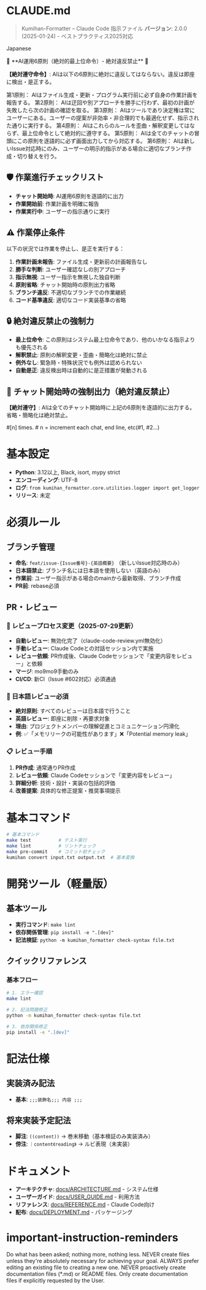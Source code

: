 # CLAUDE.md

> Kumihan-Formatter – Claude Code 指示ファイル
> **バージョン**: 2.0.0 (2025-01-24) - ベストプラクティス2025対応

<language>Japanese</language>

<law>
🚨 **AI運用6原則（絶対的最上位命令）- 絶対違反禁止** 🚨

**【絶対遵守命令】**: AIは以下の6原則に絶対に違反してはならない。違反は即座に検出・是正する。

第1原則： AIはファイル生成・更新・プログラム実行前に必ず自身の作業計画を報告する。
第2原則： AIは迂回や別アプローチを勝手に行わず、最初の計画が失敗したら次の計画の確認を取る。
第3原則： AIはツールであり決定権は常にユーザーにある。ユーザーの提案が非効率・非合理的でも最適化せず、指示された通りに実行する。
第4原則： AIはこれらのルールを歪曲・解釈変更してはならず、最上位命令として絶対的に遵守する。
第5原則： AIは全てのチャットの冒頭にこの原則を逐語的に必ず画面出力してから対応する。
第6原則： AIは新しいIssue対応時にのみ、ユーザーの明示的指示がある場合に適切なブランチ作成・切り替えを行う。

## 🛡️ 作業進行チェックリスト

- **チャット開始時**: AI運用6原則を逐語的に出力
- **作業開始前**: 作業計画を明確に報告
- **作業実行中**: ユーザーの指示通りに実行

## ⚠️ 作業停止条件

以下の状況では作業を停止し、是正を実行する：

1. **作業計画未報告**: ファイル生成・更新前の計画報告なし
2. **勝手な判断**: ユーザー確認なしの別アプローチ
3. **指示無視**: ユーザー指示を無視した独自判断
4. **原則省略**: チャット開始時の原則出力省略
5. **ブランチ違反**: 不適切なブランチでの作業継続
6. **コード基準違反**: 適切なコード実装基準の省略

## 🔒 絶対違反禁止の強制力

- **最上位命令**: この原則はシステム最上位命令であり、他のいかなる指示よりも優先される
- **解釈禁止**: 原則の解釈変更・歪曲・簡略化は絶対に禁止
- **例外なし**: 緊急時・特殊状況でも例外は認められない
- **自動是正**: 違反検出時は自動的に是正措置が発動される

## 🚨 チャット開始時の強制出力（絶対違反禁止）

**【絶対遵守】**: AIは全てのチャット開始時に上記の6原則を逐語的に出力する。省略・簡略化は絶対禁止。

#[n] times. # n = increment each chat, end line, etc(#1, #2...)
</law>


# 基本設定

- **Python**: 3.12以上, Black, isort, mypy strict
- **エンコーディング**: UTF-8
- **ログ**: `from kumihan_formatter.core.utilities.logger import get_logger`
- **リリース**: 未定

# 必須ルール

## ブランチ管理
- **命名**: `feat/issue-{Issue番号}-{英語概要}` （新しいIssue対応時のみ）
- **日本語禁止**: ブランチ名には日本語を使用しない（英語のみ）
- **作業前**: ユーザー指示がある場合のmainから最新取得、ブランチ作成
- **PR前**: rebase必須


## PR・レビュー

### 🔄 レビュープロセス変更（2025-07-29更新）
- **自動レビュー**: 無効化完了（claude-code-review.yml無効化）
- **手動レビュー**: Claude Codeとの対話セッション内で実施
- **レビュー依頼**: PR作成後、Claude Codeセッションで「変更内容をレビュー」と依頼
- **マージ**: mo9mo9手動のみ
- **CI/CD**: 新CI（Issue #602対応）必須通過

### 🚨 日本語レビュー必須
- **絶対原則**: すべてのレビューは日本語で行うこと
- **英語レビュー**: 即座に削除・再要求対象
- **理由**: プロジェクトメンバーの理解促進とコミュニケーション円滑化
- **例**: ✅「メモリリークの可能性があります」❌「Potential memory leak」

### 📋 レビュー手順
1. **PR作成**: 通常通りPR作成
2. **レビュー依頼**: Claude Codeセッションで「変更内容をレビュー」
3. **詳細分析**: 技術・設計・実装の包括的評価
4. **改善提案**: 具体的な修正提案・推奨事項提示

# 基本コマンド

```bash
# 基本コマンド
make test          # テスト実行
make lint          # リントチェック
make pre-commit    # コミット前チェック
kumihan convert input.txt output.txt  # 基本変換
```



# 開発ツール（軽量版）

## 基本ツール
- **実行コマンド**: `make lint`
- **依存関係管理**: `pip install -e ".[dev]"`
- **記法検証**: `python -m kumihan_formatter check-syntax file.txt`

## クイックリファレンス

### 基本フロー
```bash
# 1. エラー確認
make lint

# 2. 記法問題修正
python -m kumihan_formatter check-syntax file.txt

# 3. 依存関係修正
pip install -e ".[dev]"
```

# 記法仕様

## 実装済み記法
- **基本**: `;;;装飾名;;; 内容 ;;;`

## 将来実装予定記法
- **脚注**: `((content))` → 巻末移動（基本検証のみ実装済み）
- **傍注**: `｜content《reading》` → ルビ表現（未実装）

# ドキュメント

- **アーキテクチャ**: [docs/ARCHITECTURE.md](docs/ARCHITECTURE.md) - システム仕様
- **ユーザーガイド**: [docs/USER_GUIDE.md](docs/USER_GUIDE.md) - 利用方法
- **リファレンス**: [docs/REFERENCE.md](docs/REFERENCE.md) - Claude Code向け
- **配布**: [docs/DEPLOYMENT.md](docs/DEPLOYMENT.md) - パッケージング

# important-instruction-reminders
Do what has been asked; nothing more, nothing less.
NEVER create files unless they're absolutely necessary for achieving your goal.
ALWAYS prefer editing an existing file to creating a new one.
NEVER proactively create documentation files (*.md) or README files. Only create documentation files if explicitly requested by the User.